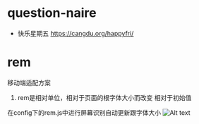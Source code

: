# question-naire

- 快乐星期五 https://cangdu.org/happyfri/

# rem
移动端适配方案
1. rem是相对单位，相对于页面的根字体大小而改变
相对于初始值

在config下的rem.js中进行屏幕识别自动更新跟字体大小
![Alt text](image.png)